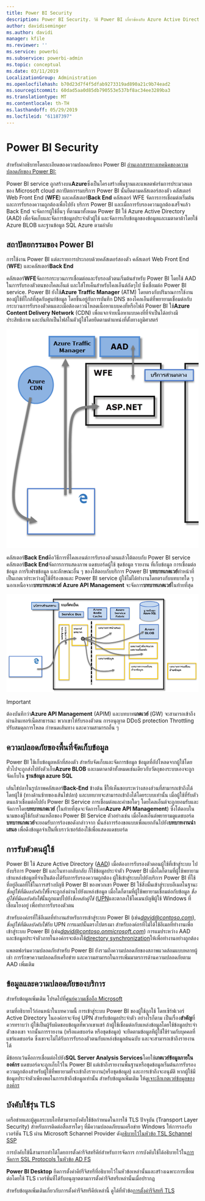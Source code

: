 ```yaml
---
title: Power BI Security
description: Power BI Security. วิธี Power BI เกี่ยวข้องกับ Azure Active Directory และบริการอื่น ๆ ของ Azure หัวข้อนี้ยังมีลิงก์ไปยังเอกสารทางเทคนิคที่ใส่รายละเอียดมากขึ้น
author: davidiseminger
ms.author: davidi
manager: kfile
ms.reviewer: ''
ms.service: powerbi
ms.subservice: powerbi-admin
ms.topic: conceptual
ms.date: 03/11/2019
LocalizationGroup: Administration
ms.openlocfilehash: b70d23d7f4f5dfab9273319ad890a21c9b74ead2
ms.sourcegitcommit: 60dad5aa0d85db790553e537bf8ac34ee3289ba3
ms.translationtype: MT
ms.contentlocale: th-TH
ms.lasthandoff: 05/29/2019
ms.locfileid: "61187397"
---
```

# <a name="power-bi-security"></a>Power BI Security

สำหรับคำอธิบายโดยละเอียดของความปลอดภัยของ Power BI [อ่านเอกสารทางเทคนิคของความปลอดภัยของ Power BI:](whitepaper-powerbi-security.md)

Power BI service ถูกสร้างบน**Azure**ซึ่งเป็นโครงสร้างพื้นฐานและแพลตฟอร์มการประมวลผล ชอง Microsoft cloud สถาปัตยกรรมบริการ Power BI นั้นยึดตามคลัสเตอร์สองตัว คลัสเตอร์ Web Front End (**WFE**) และคลัสเตอร์**Back End** คลัสเตอร์ WFE จัดการการเชื่อมต่อเริ่มต้นและการรับรองความถูกต้องเพื่อไปยัง บริการ Power BI และเมื่อการรับรองความถูกต้องเสร็จแล้ว Back End จะจัดการผู้ใช้อื่นๆ ที่ตามมาทั้งหมด Power BI ใช้ Azure Active Directory (AAD) เพื่อจัดเก็บและจัดการข้อมูลประจำตัวผู้ใช้ และจัดการเก็บข้อมูลของข้อมูลและเมตาดาต้าโดยใช้ Azure BLOB และฐานข้อมูล SQL Azure ตามลำดับ

## <a name="power-bi-architecture"></a>สถาปัตยกรรมของ Power BI

การใช้งาน Power BI แต่ละรายการประกอบด้วยคลัสเตอร์สองตัว คลัสเตอร์ Web Front End (**WFE**) และคลัสเตอร์**Back End**

คลัสเตอร์**WFE**จัดการกระบวนการเชื่อมต่อและรับรองตัวตนเริ่มต้นสำหรับ Power BI โดยใช้ AAD ในการรับรองตัวตนของไคลเอ็นต์ และใส่โทเค็นสำหรับไคลเอ็นต์ถัดๆไป ซึ่งเชื่อมต่อ Power BI service. Power BI ยังใช้**Azure Traffic Manager** (ATM) โดยตรงกับปริมาณการใช้งานของผู้ใช้ที่ใกล้ที่สุดกับศูนย์ข้อมูล โดยขึ้นอยู่กับการบันทึก DNS ของไคลเอ็นต์ที่พยายามเชื่อมต่อกับกระบวนการรับรองตัวตนและเมื่อต้องดาวน์โหลดเนื้อหาแบบคงที่หรือไฟล์ Power BI ใช้**Azure Content Delivery Network** (CDN) เพื่อแจกจ่ายเนื้อหาแบบคงที่ที่จำเป็นได้อย่างมีประสิทธิภาพ และบันทึกเป็นไฟล์ในตัวผู้ใช้โดยยึดตามตำแหน่งที่ตั้งทางภูมิศาสตร์

![](media/service-admin-power-bi-security/pbi_security_v2_wfe.png)

คลัสเตอร์**Back End**คือวิธีการที่ไคลเอนต์การรับรองตัวตนแล้วโต้ตอบกับ Power BI service คลัสเตอร์**Back End**จัดการการแสดงภาพ แดชบอร์ดผู้ใช้ ชุดข้อมูล รายงาน ที่เก็บข้อมูล การเชื่อมต่อข้อมูล การรีเฟรชข้อมูล และลักษณะอื่น ๆ ของโต้ตอบกับบริการ Power BI **บทบาทเกตเวย์**ทำหน้าที่เป็นเกตเวย์ระหว่างผู้ใช้ที่ร้องขอและ Power BI service ผู้ใช้ไม่ได้ทำงานโดยตรงกับบทบาทใด ๆ นอกเหนือจาก**บทบาทเกตเวย์** **Azure API Management** จะจัดการ**บทบาทเกตเวย์**ในท้ายที่สุด

![](media/service-admin-power-bi-security/pbi_security_v2_backend_updated.png)

> [!IMPORTANT]
> ต้องบันทึกว่า**Azure API Management** (APIM) และบทบาท**เกตเวย์** (GW) จะสามารถเข้าถึงผ่านอินเทอร์เน็ตสาธารณะ พวกเขาให้รับรองตัวตน การอนุญาต DDoS protection Throttling ปรับสมดุลการโหลด กำหนดเส้นทาง และความสามารถอื่น ๆ

## <a name="data-storage-security"></a>ความปลอดภัยของพื้นที่จัดเก็บข้อมูล

Power BI ใช้เก็บข้อมูลหลักที่สองตัว สำหรับจัดเก็บและจัดการข้อมูล ข้อมูลที่อัปโหลดจากผู้ใช้โดยทั่วไปจะถูกส่งไปยังตัวเก็บ**Azure BLOB** และเมตาดาต้าทั้งหมดเช่นเดียวกับวัตถุของระบบเองจะถูกจัดเก็บใน **ฐานข้อมูล azure SQL**

เส้นไข่ปลาในรูปภาพคลัสเตอร์**Back-End** ข้างต้น ชี้ให้เห็นขอบระหว่างสองส่วนที่สามารถเข้าถึงได้โดยผู้ใช้ (ทางด้านซ้ายของเส้นไข่ปลา) และบทบาทจะสามารถเข้าถึงได้โดยระบบเท่านั้น เมื่อผู้ใช้ที่รับตัวตนแล้วเชื่อมต่อไปยัง Power BI Service การเชื่อมต่อและคำขอใดๆ โดยไคลเอ็นต์จะถูกยอมรับและจัดการโดย**บทบาทเกตเวย์** (ในท้ายที่สุดจะจัดการโดย**Azure API Management**) ซึ่งโต้ตอบในนามของผู้ใช้กับส่วนเหลือของ Power BI Service ตัวอย่างเช่น เมื่อไคลเอ็นต์พยายามดูแดชบอร์ด **บทบาทเกตเวย์**จะยอมรับการร้องขอดังกล่าวจาก นั้นส่งการร้องขอแบบเพื่อแยกกันไปยัง**บทบาทงานนำเสนอ** เพื่อดึงข้อมูลจำเป็นที่เบราว์เซอร์ต้องใช้เพื่อแสดงแดชบอร์ด

## <a name="user-authentication"></a>การรับตัวตนผู้ใช้

Power BI ใช้ Azure Active Directory ([AAD](http://azure.microsoft.com/services/active-directory/)) เมื่อต้องการรับรองตัวตอนผู้ใช้ที่เข้าสู่ระบบ ไปยังบริการ Power BI และในทางกลับกลับ ก็ใช้ข้อมูลประจำตัว Power BI เมื่อใดก็ตามที่ผู้ใช้พยายามเข้าแหล่งข้อมูลที่จำเป็นต้องได้รับการรับรองความถูกต้อง ผู้ใช้เข้าสู่ระบบไปยังบริการ Power BI ที่ใช้ที่อยู่อีเมลที่ใช้ในการสร้างบัญชี Power BI ของพวกเขา Power BI ใช้สิ่งนั้นเข้าสู่ระบบอีเมลในฐานะ*ชื่อผู้ใช้ที่มีผลบังคับใช้*ซึ่งจะถูกส่งผ่านไปยังแหล่งข้อมูล เมื่อใดก็ตามที่ผู้ใช้พยายามเชื่อมต่อกับข้อมูล *ชื่อผู้ใช้ที่มีผลบังคับใช้*นั้นถูกแมปไปยัง*ชื่อหลักผู้ใช้* ([UPN](https://msdn.microsoft.com/library/windows/desktop/aa380525\(v=vs.85\).aspx)และตกลงใช้โดเมนบัญชีผู้ใช้ Windows ที่เชื่อมโยงอยู่ เพื่อทำการรับรองตัวตน

สำหรับองค์กรที่ใช้อีเมลที่ทำงานสำหรับการเข้าสู่ระบบ Power BI (เช่น<em>david@contoso.com</em>), *ชื่อผู้ใช้ที่มีผลบังคับใช้*กับ UPN การแมปนั้นตรงไปตรงมา สำหรับองค์กรที่ไม่ได้ใช้อีเมลที่ทำงานเพื่อเข้าสู่ระบบ Power BI (เช่น<em>david@contoso.onmicrosoft.com</em>) การแมประหว่าง AAD และข้อมูลประจำตัวภายในองค์กรจะต้องใช้[directory synchronization](https://technet.microsoft.com/library/jj573653.aspx)ให้เพื่อทำงานอย่างถูกต้อง

แพลตฟอร์มความปลอดภัยสำหรับ Power BI ยังรวมถึงความปลอดภัยของสภาพแวดล้อมแบบหลายผู้เช่า การรักษาความปลอดภัยเครือข่าย และความสามารถในการเพิ่มมาตรการด้านความปลอดภัยตาม AAD เพิ่มเติม

## <a name="data-and-service-security"></a>ข้อมูลและความปลอดภัยของบริการ

สำหรับข้อมูลเพิ่มเติม โปรดไปที่[ศูนย์ความเชื่อถือ Microsoft](https://www.microsoft.com/trustcenter)

ตามที่อธิบายไว้ก่อนหน้าในบทความนี้ การเข้าสู่ระบบ Power BI ของผู้ใช้ถูกใช้ โดยเซิร์ฟเวอร์ Active Directory ในองค์กรจะจับคู่ UPN สำหรับข้อมูลประจำตัว อย่างไรก็ตาม เป็นเรื่อง**สำคัญ**ที่ควรทราบว่า ผู้ใช้เป็นผู้รับผิดชอบข้อมูลที่พวกเขาแชร์ ถ้าผู้ใช้เชื่อมต่อกับแหล่งข้อมูลโดยใช้ข้อมูลประจำตัวของเขา จากนั้นการรายงาน (หรือแดชบอร์ด หรือชุดข้อมูล) จะยึดตามข้อมูลทีผู้ใช้ใช้ร่วมกับบุคคลที่แชร์แดชบอร์ด ซึ่งเขาจะไม่ได้รับการรับรองตัวตนกับแหล่งข้อมูลต้นฉบับ และจะสามารถเข้าถึงรายงานได้

มีข้อยกเว้นคือการเชื่อมต่อไปยัง**SQL Server Analysis Services**โดยใช้**เกตเวย์ข้อมูลภายในองค์กร** แดชบอร์ดจะถูกเก็บไว้ใน Power BI แต่เข้าถึงรายงานพื้นฐานหรือชุดข้อมูลเริ่มต้นการรับรองความถูกต้องสำหรับผู้ใช้ที่พยายามที่จะเข้าถึงรายงาน(หรือชุดข้อมูล) และการเข้าถึงจะอนุมัติ หากผู้ใช้มีข้อมูลประจำตัวเพียงพอในการเข้าถึงข้อมูลเท่านั้น สำหรับข้อมูลเพิ่มเติม ให้ดู[เจาะลึกเกตเวย์ข้อมูลขององค์กร](service-gateway-onprem-indepth.md)

## <a name="enforcing-tls-version-usage"></a>บังคับใช้รุ่น TLS

เครือข่ายและผู้ดูแลระบบไอทีสามารถบังคับใช้ข้อกำหนดในการใช้ TLS ปัจจุบัน (Transport Layer Security) สำหรับการติดต่อสื่อสารใดๆ ที่มีความปลอดภัยบนเครือข่าย Windows ให้การรองรับเวอร์ชัน TLS ผ่าน Microsoft Schannel Provider ดัง[อธิบายไว้ในหัวข้อ TSL Schannel SSP](https://docs.microsoft.com/windows/desktop/SecAuthN/protocols-in-tls-ssl--schannel-ssp-)

การบังคับใช้นี้สามารถทำได้โดยการตั้งค่ารีจิสทรีคีย์สำหรับการจัดการ การบังคับใช้ได้อธิบายไว้ใน[การจัดการ SSL Protocols ในหัวข้อ AD FS](https://docs.microsoft.com/windows-server/identity/ad-fs/operations/manage-ssl-protocols-in-ad-fs) 

**Power BI Desktop** ยึดการตั้งค่าคีย์รีจิสทรีที่อธิบายไว้ในหัวข้อเหล่านั้นและสร้างเฉพาะการเชื่อมต่อโดยใช้ TLS เวอร์ชันที่ได้รับอนุญาตตามการตั้งค่ารีจิสทรีเหล่านั้นเมื่อปรากฏ

สำหรับข้อมูลเพิ่มเติมเกี่ยวกับการตั้งค่ารีจิสทรีคีย์เหล่านี้ ดูได้ที่หัวข้อ[การตั้งค่ารีจิสทรี TLS](https://docs.microsoft.com/windows-server/security/tls/tls-registry-settings)
